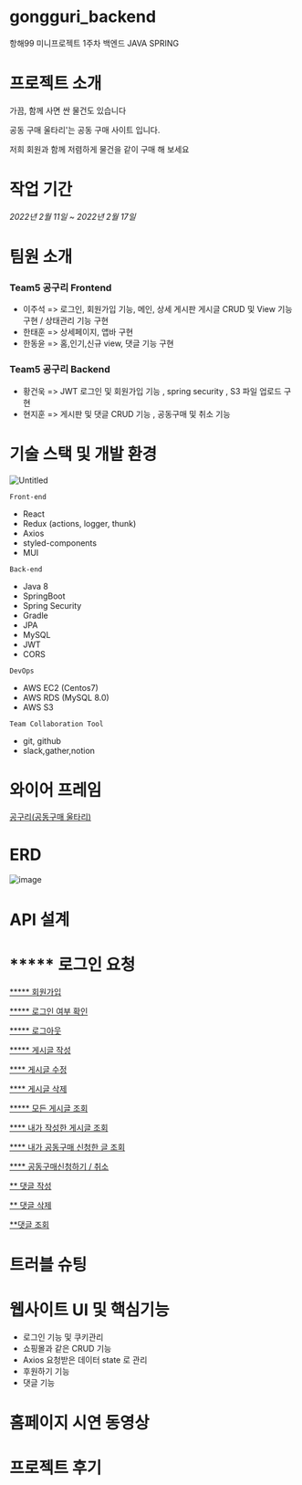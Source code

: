 # gongguri_backend
항해99 미니프로젝트 1주차 백엔드 JAVA SPRING
# 프로젝트 소개

가끔, 함께 사면 싼 물건도 있습니다 

공동 구매 울타리'는 공동 구매 사이트 입니다.

저희 회원과 함께 저렴하게 물건을 같이 구매 해 보세요

# **작업 기간**

 *2022년 2월 11일 ~ 2022년 2월 17일*

# 팀원 소개

### **Team5 공구리 Frontend**

- 이주석 => 로그인, 회원가입 기능, 메인, 상세 게시판 게시글 CRUD 및 View 기능 구현 / 상태관리 기능 구현
- 한태훈 => 상세페이지, 앱바 구현
- 한동윤 => 홈,인기,신규 view, 댓글 기능 구현

### **Team5 공구리 Backend**

- 황건욱 => JWT 로그인 및 회원가입 기능 , spring security  , S3 파일 업로드 구현
- 현지훈 => 게시판 및 댓글 CRUD 기능 , 공동구매 및 취소 기능

# 기술 스택 및 개발 환경

![Untitled](https://s3-us-west-2.amazonaws.com/secure.notion-static.com/0c392927-c652-4640-b3f7-43835894def7/Untitled.png)

`Front-end`

- React
- Redux (actions, logger, thunk)
- Axios
- styled-components
- MUI

`Back-end`

- Java 8
- SpringBoot
- Spring Security
- Gradle
- JPA
- MySQL
- JWT
- CORS

`DevOps`

- AWS EC2 (Centos7)
- AWS RDS (MySQL 8.0)
- AWS S3

`Team Collaboration Tool`

- git, github
- slack,gather,notion

# 와이어 프레임

[공구리(공동구매 울타리)](https://www.figma.com/file/It8yXEX296ZCkSju8SV7el/%EA%B3%B5%EA%B5%AC%EB%A6%AC(%EA%B3%B5%EB%8F%99%EA%B5%AC%EB%A7%A4-%EC%9A%B8%ED%83%80%EB%A6%AC)?node-id=0%3A1)

# ERD

![image](https://user-images.githubusercontent.com/97426920/154442659-f35e694b-4077-49a0-9d62-4cf849a45e5e.png)

# API 설계

# ***** 로그인 요청

[***** 회원가입](https://www.notion.so/58e0a5eaac1745879d959cb3a9dd39ac)

[***** 로그인 여부 확인](https://www.notion.so/e99246eed2e04690af4597c56ba19056)

[***** 로그아웃](https://www.notion.so/bff4968f4ce8401dadfcba5f5c4f29d7)

[***** 게시글 작성](https://www.notion.so/80ac6f74763143daa9e8d3fe5580b770)

[**** 게시글 수정](https://www.notion.so/7633a910483f48ac81fc23d84c8e748b)

[**** 게시글 삭제](https://www.notion.so/0f0e0e6bd2dd441eb3a1a6766948c08c)

[***** 모든 게시글
조회](https://www.notion.so/c4bdfdcf9596435d95e1463e41431fcc)

[**** 내가 작성한 게시글
조회](https://www.notion.so/9175a0b04f2a4cefb3ca2fb3511df7f0)

[**** 내가 공동구매 신청한 글 조회](https://www.notion.so/d71b5ef0e5434a3a8b60b4e65ca3ded0)

[**** 공동구매신청하기 / 취소](https://www.notion.so/66589bf26c2c4bb98d6dae7685aa51aa)

[** 댓글 작성](https://www.notion.so/097aced016ae44c5ada37f51ccd06d32)

[** 댓글 삭제](https://www.notion.so/feeb1d4e0117484d8203deaf411fa2c1)

[**댓글 조회](https://www.notion.so/bebdfbac69104a46894894b7b2384ab0)

# 트러블 슈팅

# 웹사이트 UI 및 핵심기능

- 로그인 기능 및 쿠키관리
- 쇼핑몰과 같은 CRUD 기능
- Axios 요청받은 데이터 state 로 관리
- 후원하기 기능
- 댓글 기능

# 홈페이지 시연 동영상

# 프로젝트 후기
